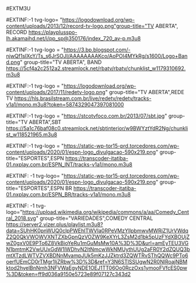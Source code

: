 #EXTM3U

#EXTINF:-1 tvg-logo= "https://logodownload.org/wp-content/uploads/2013/12/record-tv-logo.png"group-title="TV ABERTA", RECORD 
https://playplusspo-lh.akamaihd.net/i/pp_sp@350176/index_720_av-p.m3u8
 
#EXTINF:-1 tvg-logo = "https://3.bp.blogspot.com/-njwQf1sIXcY/Ts_s6JrSOJI/AAAAAAAAKco/AoPOI4MYkRg/s1600/Logo+Band.png" group-title="TV ABERTA", BAND
https://5cf4a2c2512a2.streamlock.net/rbatv/rbatv/chunklist_w1179310692.m3u8

#EXTINF:-1 tvg-logo = "https://logodownload.org/wp-content/uploads/2017/11/redetv-logo.png" group-title="TV ABERTA",REDE TV
https://hls.brasilstream.com.br/live/redetv/redetv/tracks-v1a1/mono.m3u8?token=5874329047397081000

#EXTINF:-1 tvg-logo = "https://stcotvfoco.com.br/2013/07/sbt.jpg" group-title="TV ABERTA",SBT
https://5a1c76baf08c0.streamlock.net/sbtinterior/w9BWYztYdR2Ng/chunklist_w118521965.m3u8

#EXTINF:-1 tvg-logo = "https://static-wp-tor15-prd.torcedores.com/wp-content/uploads/2020/01/espn-logo_divulgacao-590x219.png" group-title="ESPORTES",ESPN
https://transcoder-itatiba-01.nxplay.com.br/ESPN_INT/tracks-v1a1/mono.m3u8

#EXTINF: -1 tvg-logo= "https://static-wp-tor15-prd.torcedores.com/wp-content/uploads/2020/01/espn-logo_divulgacao-590x219.png" group-title="ESPORTES",ESPN BR
https://transcoder-itatiba-01.nxplay.com.br/ESPN_BR/tracks-v1a1/mono.m3u8

#EXTINF: -1 tvg-logo="https://upload.wikimedia.org/wikipedia/commons/a/aa/Comedy_Central_2018.svg" group-title="VARIEDADES",COMEDY CENTRAL
https://server2.vizer.plus/playlist.m3u8?data=SUhHK0pnWUQ0clpPWEhlTWVIa0RPeVMzYllpbmwvMWRiZ1UrVWdqZ2Q0QkVWOWVXNTZXbGpnQzVOZW9KeXYrL3ZsM2d1bk5pUzFYdXBOUjZwZ0gxV0E9PTo6Z8VkBioYeRu1mGuMsMw10A%3D%3D&url=amEyTEU3VGN1bmtmK2VwUUxGdW1lWDhvN2ltNmcwWkNMUythUUg2aFR0Y2dZQUQ3bmtXTzdLWTVZVXBDNnMvampJUk5mKzJJZktrd3ZQWTRvSThQQWc9PTo6oerfUEmCD0rTMgr1ljZRbw%3D%3D&ref=Y3N6STlSSUgwN2R0NlRoajNBMktod2hyelBnNmh3NFVWaEgyNDE1OEJ1TT06Oo0RczOxs1ymooFVfcES0pw%3D&token=ff9d036a9150e5723e89f07127c343d2
